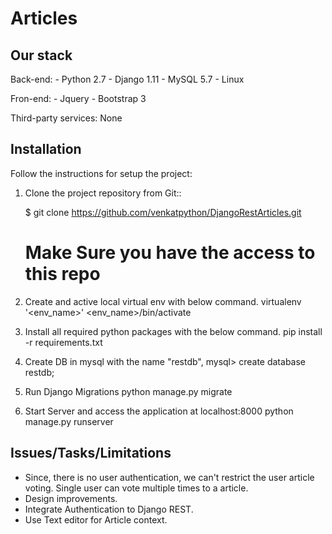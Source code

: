 Articles
=================


Our stack
---------

Back-end:
    - Python 2.7
    - Django 1.11
    - MySQL 5.7
    - Linux

Fron-end:
    - Jquery
    - Bootstrap 3

Third-party services:
    None


Installation
------------

Follow the instructions for setup the project:

1. Clone the project repository from Git::

    $ git clone https://github.com/venkatpython/DjangoRestArticles.git
    # Make Sure you have the access to this repo

2. Create and active local virtual env with below command.
    virtualenv '<env_name>'
    <env_name>/bin/activate

3. Install all required python packages with the below command.
    pip install -r requirements.txt

3. Create DB in mysql with the name "restdb",
    mysql> create database restdb;

4. Run Django Migrations
    python manage.py migrate

5. Start Server and access the application at localhost:8000
    python manage.py runserver



Issues/Tasks/Limitations
------------

- Since, there is no user authentication, we can't restrict the user article voting. Single user can vote multiple
  times to a article.
- Design improvements.
- Integrate Authentication to Django REST.
- Use Text editor for Article context.

